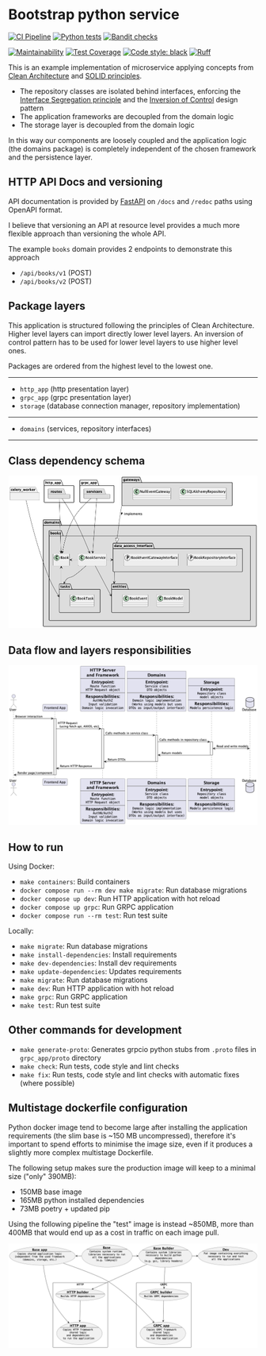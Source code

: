 # Bootstrap python service
[![CI Pipeline](https://github.com/febus982/bootstrap-python-fastapi/actions/workflows/ci-pipeline.yml/badge.svg)](https://github.com/febus982/bootstrap-python-fastapi/actions/workflows/ci-pipeline.yml)
[![Python tests](https://github.com/febus982/bootstrap-python-fastapi/actions/workflows/python-tests.yml/badge.svg?branch=main)](https://github.com/febus982/bootstrap-python-fastapi/actions/workflows/python-tests.yml)
[![Bandit checks](https://github.com/febus982/bootstrap-python-fastapi/actions/workflows/python-bandit.yml/badge.svg?branch=main)](https://github.com/febus982/bootstrap-python-fastapi/actions/workflows/python-bandit.yml)

[![Maintainability](https://api.codeclimate.com/v1/badges/a2ab183e64778e21ae14/maintainability)](https://codeclimate.com/github/febus982/bootstrap-python-fastapi/maintainability)
[![Test Coverage](https://api.codeclimate.com/v1/badges/a2ab183e64778e21ae14/test_coverage)](https://codeclimate.com/github/febus982/bootstrap-python-fastapi/test_coverage)
[![Code style: black](https://img.shields.io/badge/code%20style-black-000000.svg)](https://github.com/psf/black)
[![Ruff](https://img.shields.io/endpoint?url=https://raw.githubusercontent.com/charliermarsh/ruff/main/assets/badge/v1.json)](https://github.com/charliermarsh/ruff)

This is an example implementation of microservice applying
concepts from [Clean Architecture](https://blog.cleancoder.com/uncle-bob/2012/08/13/the-clean-architecture.html)
and [SOLID principles](https://en.wikipedia.org/wiki/SOLID).

* The repository classes are isolated behind interfaces, enforcing the [Interface Segregation principle](https://en.wikipedia.org/wiki/Interface_segregation_principle) 
  and the [Inversion of Control](https://en.wikipedia.org/wiki/Inversion_of_control) design pattern
* The application frameworks are decoupled from the domain logic
* The storage layer is decoupled from the domain logic

In this way our components are loosely coupled and the application logic
(the domains package) is completely independent of the chosen framework
and the persistence layer.

## HTTP API Docs and versioning

API documentation is provided by [FastAPI](https://fastapi.tiangolo.com/features/)
on `/docs` and `/redoc` paths using OpenAPI format.

I believe that versioning an API at resource level provides a much more
flexible approach than versioning the whole API.

The example `books` domain provides 2 endpoints to demonstrate this approach

* `/api/books/v1` (POST)
* `/api/books/v2` (POST)

## Package layers

This application is structured following the principles of Clean Architecture.
Higher level layers can import directly lower level layers. An inversion of control
pattern has to be used for lower level layers to use higher level ones.

Packages are ordered from the highest level to the lowest one.

------

* `http_app` (http presentation layer)
* `grpc_app` (grpc presentation layer)
* `storage` (database connection manager, repository implementation)

------

* `domains` (services, repository interfaces)

------

## Class dependency schema

![](architecture.png)

## Data flow and layers responsibilities

![](flow.png)

## How to run

Using Docker:

* `make containers`: Build containers
* `docker compose run --rm dev make migrate`: Run database migrations
* `docker compose up dev`: Run HTTP application with hot reload
* `docker compose up grpc`: Run GRPC application
* `docker compose run --rm test`: Run test suite

Locally:

* `make migrate`: Run database migrations
* `make install-dependencies`: Install requirements
* `make dev-dependencies`: Install dev requirements
* `make update-dependencies`: Updates requirements
* `make migrate`: Run database migrations
* `make dev`: Run HTTP application with hot reload
* `make grpc`: Run GRPC application
* `make test`: Run test suite

## Other commands for development

* `make generate-proto`: Generates grpcio python stubs from `.proto` files in `grpc_app/proto` directory
* `make check`: Run tests, code style and lint checks
* `make fix`: Run tests, code style and lint checks with automatic fixes (where possible)

## Multistage dockerfile configuration

Python docker image tend to become large after installing the application requirements
(the slim base is ~150 MB uncompressed), therefore it's important to spend efforts
to minimise the image size, even if it produces a slightly more complex multistage
Dockerfile.

The following setup makes sure the production image will keep to a minimal size ("only" 390MB):
 * 150MB base image
 * 165MB python installed dependencies
 * 73MB poetry + updated pip

Using the following pipeline the "test" image is instead ~850MB, more than 400MB that would
end up as a cost in traffic on each image pull.

![](docker-container.png)
